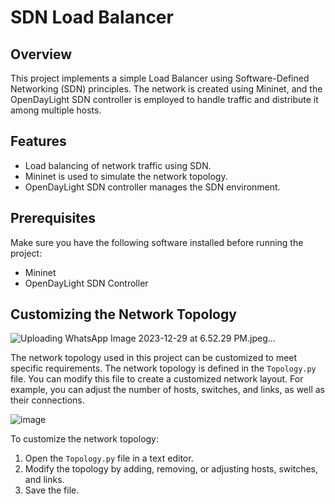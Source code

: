 # SDN Load Balancer

## Overview

This project implements a simple Load Balancer using Software-Defined Networking (SDN) principles. The network is created using Mininet, and the OpenDayLight SDN controller is employed to handle traffic and distribute it among multiple hosts.

## Features

- Load balancing of network traffic using SDN.
- Mininet is used to simulate the network topology.
- OpenDayLight SDN controller manages the SDN environment.

## Prerequisites

Make sure you have the following software installed before running the project:

- Mininet
- OpenDayLight SDN Controller

## Customizing the Network Topology
![Uploading WhatsApp Image 2023-12-29 at 6.52.29 PM.jpeg…]()

The network topology used in this project can be customized to meet specific requirements. The network topology is defined in the `Topology.py` file. You can modify this file to create a customized network layout. For example, you can adjust the number of hosts, switches, and links, as well as their connections.

![image](https://github.com/TharinduThenuwara/SDN_loadbalancer/assets/72153792/77cd7957-bfe3-4391-a511-29c268f015e4)

To customize the network topology:

1. Open the `Topology.py` file in a text editor.
2. Modify the topology by adding, removing, or adjusting hosts, switches, and links.
3. Save the file.

